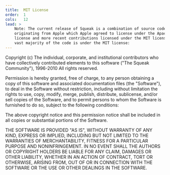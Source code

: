 ```yaml
---
title:  MIT License
order:  1
cols:   12
lead: >
    Note: The current release of Squeak is a combination of source code
    originating from Apple which Apple agreed to license under the Apache
    license and more recent contributions licensed under the MIT license.  The
    vast majority of the code is under the MIT license:
---
```

Copyright (c) The individual, corporate, and institutional contributors
who have collectively contributed elements to this software (&quot;The
Squeak Community&quot;), 1996-2010 All rights reserved.

Permission is hereby granted, free of charge, to any person obtaining a
copy of this software and associated documentation files
(the &quot;Software&quot;), to deal in the Software without restriction,
including without limitation the rights to use, copy, modify, merge,
publish, distribute, sublicense, and/or sell copies of the Software, and to
permit persons to whom the Software is furnished to do so, subject to the
following conditions:

The above copyright notice and this permission notice shall be included
in all copies or substantial portions of the Software.

THE SOFTWARE IS PROVIDED &quot;AS IS&quot;, WITHOUT WARRANTY OF ANY KIND,
EXPRESS OR IMPLIED, INCLUDING BUT NOT LIMITED TO THE WARRANTIES OF
MERCHANTABILITY, FITNESS FOR A PARTICULAR PURPOSE AND NONINFRINGEMENT. IN NO
EVENT SHALL THE AUTHORS OR COPYRIGHT HOLDERS BE LIABLE FOR ANY CLAIM, DAMAGES OR
OTHER LIABILITY, WHETHER IN AN ACTION OF CONTRACT, TORT OR OTHERWISE, ARISING
FROM, OUT OF OR IN CONNECTION WITH THE SOFTWARE OR THE USE OR OTHER DEALINGS
IN THE SOFTWARE.

<br />